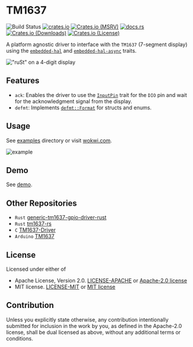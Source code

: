 # TM1637

![Build Status](https://github.com/JadKHaddad/tm1637/actions/workflows/build-and-test.yml/badge.svg)
[![crates.io](https://img.shields.io/crates/v/tm1637-embedded-hal.svg)](https://crates.io/crates/tm1637-embedded-hal)
[![Crates.io (MSRV)](https://img.shields.io/crates/msrv/tm1637-embedded-hal)](https://crates.io/crates/tm1637-embedded-hal)
[![docs.rs](https://docs.rs/tm1637-embedded-hal/badge.svg)](https://docs.rs/tm1637-embedded-hal)
[![Crates.io (Downloads)](https://img.shields.io/crates/d/tm1637-embedded-hal)](https://crates.io/crates/tm1637-embedded-hal)
[![Crates.io (License)](https://img.shields.io/crates/l/tm1637-embedded-hal)](https://crates.io/crates/tm1637-embedded-hal)

A platform agnostic driver to interface with the `TM1637` (7-segment display) using the [`embedded-hal`](https://crates.io/crates/embedded-hal) and [`embedded-hal-async`](https://crates.io/crates/embedded-hal-async) traits.

!["ruSt" on a 4-digit display](https://github.com/JadKHaddad/tm1637/blob/main/assets/4digits-rust.webp?raw=true)

## Features

- `ack`: Enables the driver to use the [`InputPin`](https://docs.rs/embedded-hal/latest/embedded_hal/digital/trait.InputPin.html) trait for the `DIO` pin and wait for the acknowledgment signal from the display.
- `defmt`: Implements [`defmt::Format`](https://docs.rs/defmt/latest/defmt/trait.Format.html) for structs and enums.

## Usage

See [examples](https://github.com/JadKHaddad/tm1637/tree/main/examples) directory or visit [wokwi.com](https://wokwi.com/projects/397159262874205185).

![example](https://github.com/JadKHaddad/tm1637/blob/main/assets/esp32c3-wokwi.gif?raw=true)

## Demo

See [demo](DEMO.md).

## Other Repositories

- `Rust` [generic-tm1637-gpio-driver-rust](https://github.com/phip1611/generic-tm1637-gpio-driver-rust)
- `Rust` [tm1637-rs](https://github.com/igelbox/tm1637-rs)
- `C` [TM1637-Driver](https://github.com/AlexAlexFr/TM1637-Driver)
- `Arduino` [TM1637](https://github.com/avishorp/TM1637)

## License

Licensed under either of

- Apache License, Version 2.0. [LICENSE-APACHE](LICENSE-APACHE) or [Apache-2.0 license](http://apache.org/licenses/LICENSE-2.0)
- MIT license. [LICENSE-MIT](LICENSE-MIT) or [MIT license](http://opensource.org/licenses/MIT)

## Contribution

Unless you explicitly state otherwise, any contribution intentionally submitted
for inclusion in the work by you, as defined in the Apache-2.0 license, shall
be dual licensed as above, without any additional terms or conditions.
